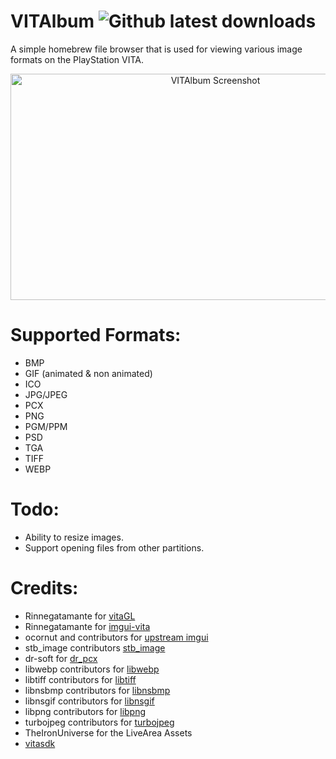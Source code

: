 # VITAlbum ![Github latest downloads](https://img.shields.io/github/downloads/joel16/VITAlbum/total.svg)

A simple homebrew file browser that is used for viewing various image formats on the PlayStation VITA.

<p align="center">
<img src="https://i.imgur.com/KI6woYJ.jpg" alt="VITAlbum Screenshot" width="640" height="362"/>
</p>

# Supported Formats:
- BMP
- GIF (animated & non animated)
- ICO
- JPG/JPEG
- PCX
- PNG
- PGM/PPM
- PSD
- TGA
- TIFF
- WEBP

# Todo:
- Ability to resize images.
- Support opening files from other partitions.

# Credits:
- Rinnegatamante for [vitaGL](https://github.com/Rinnegatamante/vitaGL)
- Rinnegatamante for [imgui-vita](https://github.com/Rinnegatamante/imgui-vita)
- ocornut and contributors for [upstream imgui](https://github.com/ocornut/imgui)
- stb_image contributors [stb_image](https://github.com/nothings/stb/blob/master/stb_image.h)
- dr-soft for [dr_pcx](https://github.com/dr-soft/dr_pcx)
- libwebp contributors for [libwebp](https://developers.google.com/speed/webp)
- libtiff contributors for [libtiff](http://www.libtiff.org/)
- libnsbmp contributors for [libnsbmp](https://www.netsurf-browser.org/projects/libnsbmp/)
- libnsgif contributors for [libnsgif](https://www.netsurf-browser.org/projects/libnsgif/)
- libpng contributors for [libpng](http://www.libpng.org/pub/png/libpng.html)
- turbojpeg contributors for [turbojpeg](https://libjpeg-turbo.org/)
- TheIronUniverse for the LiveArea Assets
- [vitasdk](https://github.com/vitasdk)
